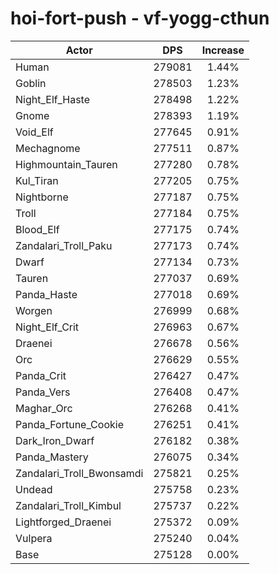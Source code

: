 # hoi-fort-push - vf-yogg-cthun
| Actor | DPS | Increase |
|---|:---:|:---:|
|Human|279081|1.44%|
|Goblin|278503|1.23%|
|Night_Elf_Haste|278498|1.22%|
|Gnome|278393|1.19%|
|Void_Elf|277645|0.91%|
|Mechagnome|277511|0.87%|
|Highmountain_Tauren|277280|0.78%|
|Kul_Tiran|277205|0.75%|
|Nightborne|277187|0.75%|
|Troll|277184|0.75%|
|Blood_Elf|277175|0.74%|
|Zandalari_Troll_Paku|277173|0.74%|
|Dwarf|277134|0.73%|
|Tauren|277037|0.69%|
|Panda_Haste|277018|0.69%|
|Worgen|276999|0.68%|
|Night_Elf_Crit|276963|0.67%|
|Draenei|276678|0.56%|
|Orc|276629|0.55%|
|Panda_Crit|276427|0.47%|
|Panda_Vers|276408|0.47%|
|Maghar_Orc|276268|0.41%|
|Panda_Fortune_Cookie|276251|0.41%|
|Dark_Iron_Dwarf|276182|0.38%|
|Panda_Mastery|276075|0.34%|
|Zandalari_Troll_Bwonsamdi|275821|0.25%|
|Undead|275758|0.23%|
|Zandalari_Troll_Kimbul|275737|0.22%|
|Lightforged_Draenei|275372|0.09%|
|Vulpera|275240|0.04%|
|Base|275128|0.00%|
